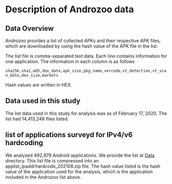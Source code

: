 Description of Androzoo data
====

## Data Overview
Androzoo provides a list of collected APKs and their respective APK files, which are downloaded by using the hash value of the APK file in the list.

The list file is comma-separated text data. Each line contains information for one application. 
The information in each column is as follows

```sha256,sha1,md5,dex_date,apk_size,pkg_name,vercode,vt_detection,vt_scan_date,dex_size,markets```

Hash values are written in HEX.

## Data used in this study
The list data used in this study for analysis was as of February 17, 2020.
The list had 14,413,248 files listed.


## list of applications surveyd for IPv4/v6 hardcoding
We analyzed 492,979 Android applications. We provide the list at [Data](/data/) directory. This list file is compressed into an applist_ipaddrhardcode_202108.zip file. The hash value listed is the hash value of the application used for the analysis, which is the application included in the Androzoo list above.